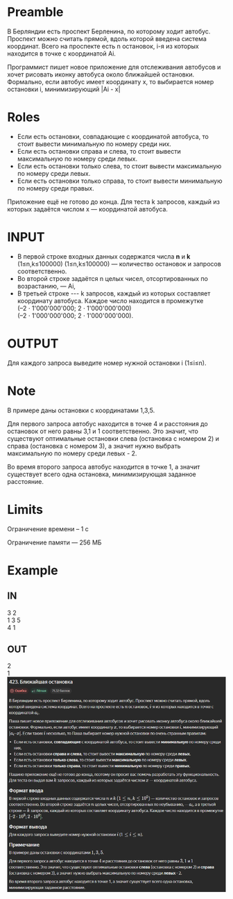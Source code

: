 # Preamble

В Берляндии есть проспект Берленина, по которому ходит автобус. Проспект можно считать прямой, вдоль которой введена система координат. Всего на проспекте есть
n остановок,
i-я из которых находится в точке с координатой Ai.

Программист пишет новое приложение для отслеживания автобусов и хочет рисовать иконку автобуса около ближайшей остановки. Формально, если автобус имеет координату
x, то выбирается номер остановки
i, минимизирующий |Ai - x|

# Roles

- Если есть остановки, совпадающие с координатой автобуса, то стоит вывести минимальную по номеру среди них.
- Если есть остановки справа и слева, то стоит вывести максимальную по номеру среди левых.
- Если есть остановки только слева, то стоит вывести максимальную по номеру среди левых.
- Если есть остановки только справа, то стоит вывести минимальную по номеру среди правых.


Приложение ещё не готово до конца.
Для теста k запросов, каждый из которых задаётся числом
x — координатой автобуса.

# INPUT

- В первой строке входных данных содержатся числа
**n** и **k** (1≤n,k≤100000)
(1≤n,k≤100000) — количество остановок и запросов соответственно.
- Во второй строке задаётся
n целых чисел, отсортированных по возрастанию, — Ai,
- В третьей строке ---
  k запросов, каждый из которых составляет координату автобуса. Каждое число находится в промежутке<br/>
(–2 ⋅ 1'000'000'000; 2 ⋅ 1'000'000'000)<br/>
(–2 ⋅ 1'000'000'000; 2 ⋅ 1'000'000'000).

# OUTPUT

Для каждого запроса выведите номер нужной остановки
i (1≤i≤n).

# Note

В примере даны остановки с координатами
1,3,5.

Для первого запроса автобус находится в точке
4 и расстояния до остановок от него равны 3,1 и 1 соответственно.
 Это значит, что существуют оптимальные остановки слева (остановка с номером 2) и справа (остановка с номером 3), а значит нужно выбрать максимальную по номеру среди левых - 2.

Во время второго запроса автобус находится в точке 1, а значит существует всего одна остановка, минимизирующая заданное расстояние.

# Limits

Ограничение времени – 1 с

Ограничение памяти — 256 МБ

# Example

## IN

3 2<br/>
1 3 5<br/>
4 1<br/>

## OUT

2<br/>
1<br/>
![NearestStop.png](NearestStop.png)